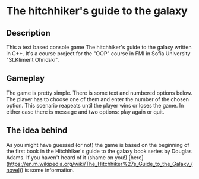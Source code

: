 # The hitchhiker's guide to the galaxy

## Description
This a text based console game The hitchhiker's guide to the galaxy written in C++. It's a course project for the "OOP" course in FMI in Sofia University "St.Kliment Ohridski".

## Gameplay
The game is pretty simple. There is some text and numbered options below. The player has to choose one of them and enter the number of the chosen option. This scenario reapeats until the player wins or loses the game. In either case there is message and two options: play again or quit.


## The idea behind
As you might have guessed (or not) the game is based on the beginning of the first book in the Hitchhiker's guide to the galaxy book series by Douglas Adams. If you haven't heard of it (shame on you!) [here] (https://en.m.wikipedia.org/wiki/The_Hitchhiker%27s_Guide_to_the_Galaxy_(novel)) is some information.
